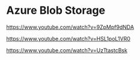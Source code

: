 # Azure Blob Storage

https://www.youtube.com/watch?v=9ZpMpf9dNDA

https://www.youtube.com/watch?v=HSL1poL1VR0

https://www.youtube.com/watch?v=UzTtastcBsk
